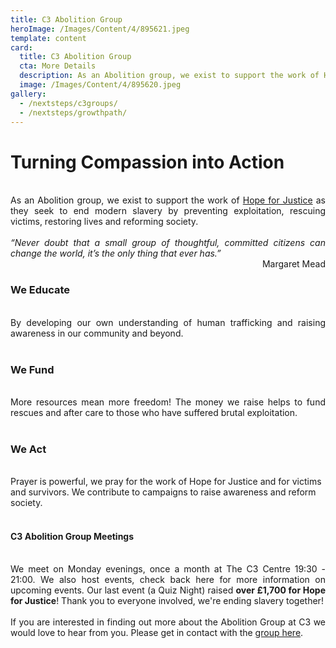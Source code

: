 ```yaml
---
title: C3 Abolition Group
heroImage: /Images/Content/4/895621.jpeg
template: content
card:
  title: C3 Abolition Group
  cta: More Details
  description: As an Abolition group, we exist to support the work of Hope for Justice as they seek to end modern slavery by preventing exploitation, rescuing victims, restoring lives and reforming society.
  image: /Images/Content/4/895620.jpeg
gallery:
  - /nextsteps/c3groups/
  - /nextsteps/growthpath/
---
```


# Turning Compassion into Action

<div style="text-align: justify;">
	<br>
	As an Abolition group, we exist to support the work of <a href="/outreach/globalmission/hopeforjustice/">Hope for Justice</a> as they seek to end modern slavery by preventing exploitation, rescuing victims, restoring lives and reforming society.<br>
	<br>
	<em>“Never doubt that a small group of thoughtful, committed citizens can change the world, it’s the only thing that ever has.”</em></div>

<div style="text-align: right;">Margaret Mead</div>

<h3 style="text-align: justify;">We Educate</h3>

<div style="text-align: justify;">
	<br>
	By developing our own understanding of human trafficking and raising awareness in our community and beyond.<br>
	&nbsp;</div>

<h3 style="text-align: justify;">We Fund</h3>

<div style="text-align: justify;">
	<br>
	More resources mean more freedom! The money we raise helps to fund rescues and after care to those who have suffered brutal exploitation.<br>
	&nbsp;</div>

<h3 style="text-align: justify;">We Act</h3>
<br>
Prayer is powerful, we pray for the work of Hope for Justice and for victims and survivors. We contribute to campaigns to raise awareness and reform society.
<div style="text-align: justify;">
	&nbsp;</div>

<h4 style="text-align: justify;">
	C3 Abolition Group Meetings</h4>

<div style="text-align: justify;">
	&nbsp;<br>
	We meet on Monday evenings, once a month at The C3 Centre 19:30 - 21:00. We also host events, check back here for more information on upcoming events. Our last event (a Quiz Night) raised <strong>over £1,700 for Hope for Justice</strong>! Thank you to everyone involved, we're ending slavery together!<br>
	&nbsp;<br>
	If you are interested in finding out more about the Abolition Group at C3 we would love to hear from you. Please get in contact with the <a href="https://thec3.churchsuite.co.uk/groups/vkgbu4xg">group here</a>.
</div>
